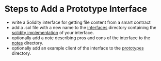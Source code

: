 
# Steps to Add a Prototype Interface

- write a Solidity interface for getting file content from a smart contract
- add a .sol file with a new name to the [interfaces](./interfaces) directory containing the [solidity implementation](https://docs.soliditylang.org/en/v0.8.14/contracts.html#interfaces) of your interface.
- optionally add a note describing pros and cons of the interface to the [notes](./notes) directory.
- optionally add an example client of the interface to the [prototypes](./prototypes) directory.
